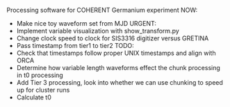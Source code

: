 Processing software for COHERENT Germanium experiment
NOW:
- Make nice toy waveform set from MJD
URGENT:
- Implement variable visualization with show_transform.py
- Change clock speed to clock for SIS3316 digitizer versus GRETINA
- Pass timestamp from tier1 to tier2
TODO:
- Check that timestamps follow proper UNIX timestamps and align with ORCA
- Determine how variable length waveforms effect the chunk processing in t0 processing
- Add Tier 3 processing, look into whether we can use chunking to speed up for cluster runs
- Calculate t0

